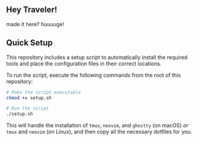 ## Hey Traveler!

made it here? huuuuge!

## Quick Setup

This repository includes a setup script to automatically install the required tools and place the configuration files in their correct locations.

To run the script, execute the following commands from the root of this repository:

```bash
# Make the script executable
chmod +x setup.sh

# Run the script
./setup.sh
```

This will handle the installation of `tmux`, `neovim`, and `ghostty` (on macOS) or `tmux` and `neovim` (on Linux), and then copy all the necessary dotfiles for you.
